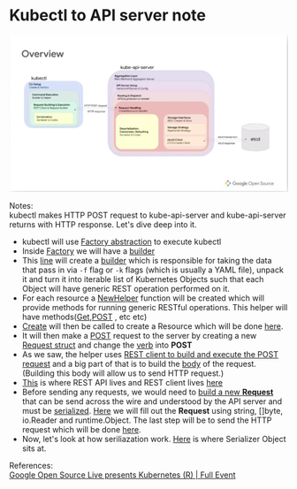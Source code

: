 # Kubectl to API server note
![API lifecycle](APIifecycle.png)


Notes: <br>
kubectl makes HTTP POST request to kube-api-server and kube-api-server returns with HTTP response. Let's dive deep into it.
* kubectl will use [Factory abstraction](https://github.com/kubernetes/kubernetes/blob/7cea81ce34c4aa7d0e952d7f9957db254e3fbc83/staging/src/k8s.io/kubectl/pkg/cmd/util/factory.go#L40) to execute kubectl
* Inside [Factory](https://github.com/kubernetes/kubernetes/blob/7cea81ce34c4aa7d0e952d7f9957db254e3fbc83/staging/src/k8s.io/kubectl/pkg/cmd/util/factory.go#L40) we will have a [builder](https://github.com/kubernetes/kubernetes/blob/7cea81ce34c4aa7d0e952d7f9957db254e3fbc83/staging/src/k8s.io/kubectl/pkg/cmd/util/factory.go#L54) 
* This [line](https://github.com/kubernetes/kubernetes/blob/7cea81ce34c4aa7d0e952d7f9957db254e3fbc83/staging/src/k8s.io/kubectl/pkg/cmd/create/create.go#L252) will create a [builder](https://github.com/kubernetes/kubernetes/blob/7cea81ce34c4aa7d0e952d7f9957db254e3fbc83/staging/src/k8s.io/kubectl/pkg/cmd/util/factory.go#L54) which is responsible for taking the data that pass in via `-f` flag or `-k` flags (which is usually a YAML file), unpack it and turn it into iterable list of Kubernetes Objects such that each Object will have generic REST operation performed on it.
* For each resource a [NewHelper](https://github.com/kubernetes/kubernetes/blob/7cea81ce34c4aa7d0e952d7f9957db254e3fbc83/staging/src/k8s.io/kubectl/pkg/cmd/create/create.go#L286) function will be created which will provide methods for running generic RESTful operations. This helper will have methods([Get](https://github.com/kubernetes/kubernetes/blob/7cea81ce34c4aa7d0e952d7f9957db254e3fbc83/staging/src/k8s.io/cli-runtime/pkg/resource/helper.go#L78),[POST](https://github.com/kubernetes/kubernetes/blob/7cea81ce34c4aa7d0e952d7f9957db254e3fbc83/staging/src/k8s.io/cli-runtime/pkg/resource/helper.go#L167) , etc etc)
* [Create](https://github.com/kubernetes/kubernetes/blob/7cea81ce34c4aa7d0e952d7f9957db254e3fbc83/staging/src/k8s.io/kubectl/pkg/cmd/create/create.go#L289) will then be called to create a Resource which will be done [here](https://github.com/kubernetes/kubernetes/blob/d88d9ac3b4eff86de439d65558a918a4d5fe962d/staging/src/k8s.io/cli-runtime/pkg/resource/helper.go#L166). 
* It will then make a [POST](https://github.com/kubernetes/kubernetes/blob/d88d9ac3b4eff86de439d65558a918a4d5fe962d/staging/src/k8s.io/cli-runtime/pkg/resource/helper.go#L167) request to the server by creating a new [Request struct](https://github.com/kubernetes/kubernetes/blob/d88d9ac3b4eff86de439d65558a918a4d5fe962d/staging/src/k8s.io/client-go/rest/request.go#L118) and change the [verb](https://github.com/kubernetes/kubernetes/blob/d88d9ac3b4eff86de439d65558a918a4d5fe962d/staging/src/k8s.io/client-go/rest/request.go#L99) into **POST**
* As we saw, the helper uses [REST client to build and execute the POST request](https://github.com/kubernetes/kubernetes/blob/7cea81ce34c4aa7d0e952d7f9957db254e3fbc83/staging/src/k8s.io/cli-runtime/pkg/resource/helper.go#L167) and a big part of that is to build the [body](https://github.com/kubernetes/kubernetes/blob/7cea81ce34c4aa7d0e952d7f9957db254e3fbc83/staging/src/k8s.io/cli-runtime/pkg/resource/helper.go#L171) of the request. (Building this body will allow us to send HTTP request.)
* [This](https://github.com/kubernetes/kubernetes/tree/master/staging/src/k8s.io/client-go/rest) is where REST API lives and REST client lives [here](https://github.com/kubernetes/kubernetes/blob/master/staging/src/k8s.io/client-go/rest/client.go) 
* Before sending any requests, we would need to [build a new **Request**](https://github.com/kubernetes/kubernetes/blob/7cea81ce34c4aa7d0e952d7f9957db254e3fbc83/staging/src/k8s.io/client-go/rest/client.go#L170) that can be send across the wire and understood by the API server and must be [serialized](https://github.com/kubernetes/kubernetes/blob/d88d9ac3b4eff86de439d65558a918a4d5fe962d/staging/src/k8s.io/client-go/rest/request.go#L453). [Here](https://github.com/kubernetes/kubernetes/blob/d88d9ac3b4eff86de439d65558a918a4d5fe962d/staging/src/k8s.io/client-go/rest/request.go#L425) we will fill out the **Request** using string, []byte, io.Reader and runtime.Object. The last step will be to send the HTTP request which will be done [here](https://github.com/kubernetes/kubernetes/blob/d88d9ac3b4eff86de439d65558a918a4d5fe962d/staging/src/k8s.io/client-go/rest/request.go#L978).
* Now, let's look at how seriliazation work. [Here](https://github.com/kubernetes/kubernetes/blob/d88d9ac3b4eff86de439d65558a918a4d5fe962d/staging/src/k8s.io/apimachinery/pkg/runtime/interfaces.go#L86) is where Serializer Object sits at.

References: </br>
[Google Open Source Live presents Kubernetes (R) | Full Event](https://www.youtube.com/watch?v=60fnBk14ifc) <br>


